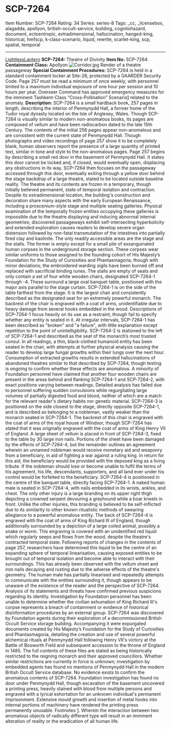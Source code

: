 # SCP-7264
Item Number: SCP-7264
Rating: 34
Series: series-8
Tags: _cc, _licensebox, alagadda, apollyon, british-occult-service, building, cognitohazard, document, ectoentropic, extradimensional, hallucination, hanged-king, historical, hmfscp, k-class-scenario, liquid, rewrite, scarlet-king, scp, spatial, temporal

---

[LightlessLantern](javascript:;)
**SCP-7264:** Theatre of Divinity
**Item No:** SCP-7264
**Containment Class:** Apollyon
![Corridor.jpg](https://scp-wiki.wdfiles.com/local--files/scp-7264/Corridor.jpg)
Render of a theatre passageway
**Special Containment Procedures:** SCP-7264 is held in a standard containment locker at Site-26, protected by a GAARDER Security Code. Page 257 must be read a minimum of once weekly, with personnel limited to a maximum individual exposure of one hour per session and 10 hours per year. Overseer Command has approved emergency measures for the imminent Tashkent-Class “Cross-Pollination” Scenario[1](javascript:;) related to the anomaly.
**Description:** SCP-7264 is a small hardback book, 257 pages in length, describing the interior of Penmynydd Hall, a former home of the Tudor royal dynasty located on the Isle of Anglesey, Wales. Though SCP-7264 is visually similar to modern non-anomalous books, its pages are composed of vellum and have been radiocarbon dated to the late 15th Century. The contents of the initial 256 pages appear non-anomalous and are consistent with the current state of Penmynydd Hall. Though photographs and video recordings of page 257 show it to be completely blank, human observers report the presence of a large quantity of printed text, similar in tone and style to the non-anomalous pages.
Page 257 begins by describing a small red door in the basement of Penmynydd Hall. It states this door cannot be locked and, if closed, would eventually open, displacing any obstructions in its way. SCP-7264 then focuses on the passageway accessed through this door, eventually exiting through a yellow door behind the stage backdrop of a large theatre, stated to be located outside baseline reality.
The theatre and its contents are frozen in a temporary, though initially believed permanent, state of temporal isolation and contraction. Despite its extradimensional location, the building's construction and decoration share many aspects with the early European Renaissance, including a proscenium-style stage and multiple seating galleries. Physical examination of the temporally frozen entities occupying these galleries is impossible due to the theatre displaying and inducing abnormal internal geometries; discovered passageways exhibit self-intersecting hyperbolicity and extended exploration causes readers to develop severe organ distension followed by non-fatal transmutation of the intestines into partially fired clay and kaolinite.
The only readily accessible areas are the stage and the stalls. The former is empty except for a small pile of exsanguinated human corpses in the underground storage section. These corpses wear similar uniforms to those assigned to the founding cohort of His Majesty’s Foundation for the Study of Curiosities and Phantasmagoria, though with minor deviations; the embroidered warding sigils have been burned off and replaced with sacrificial binding runes. The stalls are empty of seats and only contain a set of four white wooden chairs, designated SCP-7264-1 through -4. These surround a large oval banquet table, positioned with the major axis parallel to the stage curtain.
SCP-7264-1 is on the side of the table farthest from the stage. It is the largest chair and consistently described as the designated seat for an extremely powerful monarch. The backrest of the chair is engraved with a coat of arms, unidentifiable due to heavy damage from several hooks embedded in the wood. Descriptions of SCP-7264-1 focus heavily on its use as a restraint, though fail to specify whether any entity is seated in it. At irregular intervals, SCP-7264-1 has been described as "broken" and "a failure", with little explanation except repetition to the point of unintelligibility.
SCP-7264-2 is stationed to the left of SCP-7264-1 and described as the seat of the monarch’s most trusted consul. In all readings, a thin, black-clothed humanoid entity has been seated in the chair, with attempts at further physical analysis causing the reader to develop large fungal growths within their lungs over the next hour. Consumption of extracted growths results in extended hallucinations of abandoned theatres similar to that described by SCP-7264, though testing is ongoing to confirm whether these effects are anomalous.
A minority of Foundation personnel have claimed that another four wooden chairs are present in the areas behind and flanking SCP-7264-1 and SCP-7264-2, with exact positions varying between readings. Detailed analysis has failed due to personnel suffering sudden convulsions while regurgitating large volumes of partially digested food and blood, neither of which are a match for the relevant reader's dietary habits nor genetic material.
SCP-7264-3 is positioned on the side closest to the stage, directly opposite SCP-7264-1, and is described as belonging to a nobleman, vastly weaker than the monarch seated in SCP-7264-1. The backrest of this chair is engraved with the coat of arms of the royal house of Windsor, though SCP-7264 has stated that it was originally engraved with the coat of arms of King Henry VII of England. A large sheet of vellum is placed in front of SCP-7264-3, fixed to the table by 30 large iron nails. Portions of the sheet have been damaged by the effects of SCP-7264-4, but the remainder outlines an agreement wherein an unnamed nobleman would receive monetary aid and weaponry from a beneficiary, in aid of fighting a war against a ruling king. In return for this aid, the beneficiary would be provided with the deposed king as a living tribute. If the nobleman should lose or become unable to fulfil the terms of his agreement, his life, descendants, supporters, and all land ever under his control would be forfeited to the beneficiary.
SCP-7264-4 is positioned in the centre of the banquet table, directly facing SCP-7264-1. A naked human male is seated in SCP-7264-4, with nails embedded in its wrists, ankles, and chest. The only other injury is a large branding on its upper right thigh depicting a crowned serpent devouring a greyhound while a boar kneels in front. Unlike the other injuries, this branding is believed to be self-inflicted due to its similarity to other known ritualistic methods of swearing allegiance to a powerful anomalous entity.
The back of SCP-7264-4 is engraved with the coat of arms of King Richard III of England, though additionally surrounded by a depiction of a large coiled animal, possibly a snake or worm. This engraving is covered with an unidentified red liquid which regularly seeps and flows from the wood, despite the theatre's contracted temporal state. Following reports of changes in the contents of page 257, researchers have determined this liquid to be the centre of an expanding sphere of temporal linearisation, causing exposed entities to be brought out of temporal isolation and become able to interact with their surroundings. This has already been observed with the vellum sheet and iron nails decaying and rusting due to the adverse effects of the theatre's geometry.
The human male has partially linearised and repeatedly attempts to communicate with the entities surrounding it, though appears to be unaware of the existence of the reader and the perspective of SCP-7264. Analysis of its statements and threats have confirmed previous suspicions regarding its identity. Investigation by Foundation personnel has been unable to determine whether the civilian exhumation of King Richard III's corpse represents a breach of containment or evidence of historical disinformation procedures by an external group.
SCP-7264 was discovered by Foundation agents during their exploration of a decommissioned British Occult Service storage building. Accompanying it were expurgated documents created by His Majesty’s Foundation for the Study of Curiosities and Phantasmagoria, detailing the creation and use of several powerful alchemical rituals at Penmynydd Hall following Henry VII's victory at the Battle of Bosworth Field and subsequent accession to the throne of England in 1485. The full contents of these files are stated as being historically restricted to the reigning monarch and their approved councillors. Whether similar restrictions are currently in force is unknown; investigation by embedded agents has found no mentions of Penmynydd Hall in the modern British Occult Service database.
No evidence exists to confirm the anomalous contents of SCP-7264. Foundation investigation has found no door under Penmynydd Hall, though excavation of the basement uncovered a printing press, heavily stained with blood from multiple persons and engraved with a lyrical exhortation for an unknown individual's permanent imprisonment. Extensive mould growth and insertion of metal hooks into internal portions of machinery have rendered the printing press permanently unusable.
Footnotes
[1](javascript:;). Wherein the interaction between two anomalous objects of radically different type will result in an imminent alteration of reality or the eradication of all human life.
